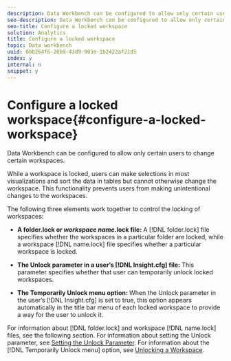 ```yaml
---
description: Data Workbench can be configured to allow only certain users to change certain workspaces.
seo-description: Data Workbench can be configured to allow only certain users to change certain workspaces.
seo-title: Configure a locked workspace
solution: Analytics
title: Configure a locked workspace
topic: Data workbench
uuid: 0bb264f6-20b9-43d9-903e-1b2422af21d5
index: y
internal: n
snippet: y
---
```


# Configure a locked workspace{#configure-a-locked-workspace}

Data Workbench can be configured to allow only certain users to change certain workspaces.

 While a workspace is locked, users can make selections in most visualizations and sort the data in tables but cannot otherwise change the workspace. This functionality prevents users from making unintentional changes to the workspaces.

The following three elements work together to control the locking of workspaces:

* **A folder.lock or *workspace name*.lock file:** A [!DNL folder.lock] file specifies whether the workspaces in a particular folder are locked, while a workspace [!DNL name.lock] file specifies whether a particular workspace is locked. 

* **The Unlock parameter in a user’s [!DNL Insight.cfg] file:** This parameter specifies whether that user can temporarily unlock locked workspaces. 
* **The Temporarily Unlock menu option:** When the Unlock parameter in the user’s [!DNL Insight.cfg] is set to true, this option appears automatically in the title bar menu of each locked workspace to provide a way for the user to unlock it.

For information about [!DNL folder.lock] and workspace [!DNL name.lock] files, see the following section. For information about setting the Unlock parameter, see [Setting the Unlock Parameter](../../../../home/c-get-started/c-intf-anlys-ftrs/c-config-locked-wkspc/c-unlck-param.md#concept-b018a85c6217489aa01b17845872df7f). For information about the [!DNL Temporarily Unlock menu] option, see [Unlocking a Workspace](../../../../home/c-get-started/c-work-worksp/c-unlock-wksp.md#concept-18ada952aecf45c79a806b31b294023e). 
